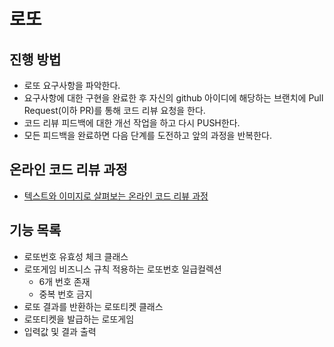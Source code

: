 # 로또
## 진행 방법
* 로또 요구사항을 파악한다.
* 요구사항에 대한 구현을 완료한 후 자신의 github 아이디에 해당하는 브랜치에 Pull Request(이하 PR)를 통해 코드 리뷰 요청을 한다.
* 코드 리뷰 피드백에 대한 개선 작업을 하고 다시 PUSH한다.
* 모든 피드백을 완료하면 다음 단계를 도전하고 앞의 과정을 반복한다.

## 온라인 코드 리뷰 과정
* [텍스트와 이미지로 살펴보는 온라인 코드 리뷰 과정](https://github.com/next-step/nextstep-docs/tree/master/codereview)

## 기능 목록
* 로또번호 유효성 체크 클래스
* 로또게임 비즈니스 규칙 적용하는 로또번호 일급컬렉션
  - 6개 번호 존재
  - 중복 번호 금지
* 로또 결과를 반환하는 로또티켓 클래스
* 로또티켓을 발급하는 로또게임
* 입력값 및 결과 출력